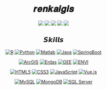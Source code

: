<div align=center>

# 𝒓𝒆𝒏𝒌𝒂𝒊𝒈𝒊𝒔

<p>

[![](https://img.shields.io/badge/个人主页-renkaigis.cn-blueviolet?logo=Kongregate)](https://renkaigis.cn)
[![](https://img.shields.io/badge/博客-Blog-blue?logo=rss)](https://blog.renkaigis.cn)
[![](https://img.shields.io/badge/GitHub-renkaigis-yellowgreen?logo=github)](https://github.com/renkaigis)
[![](https://img.shields.io/badge/简历-CV-ff69b4?logo=personio)](https://resume.renkaigis.cn)
[![](https://img.shields.io/badge/相册-Photo-green?logo=googlephotos&logoColor=white)](https://photo.renkaigis.cn)


</p>

## 𝙎𝙠𝙞𝙡𝙡𝙨



<p>

[![R](https://img.shields.io/badge/-R-%232c3e50?style=flat-square&logo=r&logoColor=9cf)](#)
[![Python](https://img.shields.io/badge/-Python-%232c3e50?style=flat-square&logo=python)](#)
[![Matlab](https://img.shields.io/badge/-Matlab-%232c3e50?style=flat-square&logo=numpy&logoColor=ff69b4)](#)
[![Java](https://img.shields.io/badge/-Java-%232c3e50?style=flat-square&logo=CoffeeScript&logoColor=lightblue)](#)
[![SpringBoot](https://img.shields.io/badge/-SpingBoot-%232c3e50?style=flat-square&logo=springboot)](#)
  
</p>

<p>

[![ArcGIS](https://img.shields.io/badge/-ArcGIS-%231a202c?style=flat-square&logo=Origin)](#)
[![Erdas](https://img.shields.io/badge/-Erdas-%231a202c?style=flat-square&logo=googleplay&logoColor=red)](#)
[![GEE](https://img.shields.io/badge/-GEE-%231a202c?style=flat-square&logo=GoogleEarth)](#)
[![ENVI](https://img.shields.io/badge/-ENVI-%231a202c?style=flat-square&logo=plangrid&logoColor=orange)](#)

</p>

<p>

[![HTML5](https://img.shields.io/badge/-HTML5-red?logo=html5&logoColor=white)](#)
[![CSS3](https://img.shields.io/badge/-CSS3-brightgreen?logo=css3&logoColor=white)](#)
[![JavaScript](https://img.shields.io/badge/-JavaScript-%23FFC107?style=flat-square&logo=javascript&logoColor=000000&labelColor=%23FFC107&color=%23FFC107)](#)
[![Vue.js](https://img.shields.io/badge/-Vue.js-blue?style=flat-square&logo=Vue.js&logoColor=success)](#)
  
</p>

<p>

[![MySQL](https://img.shields.io/badge/-MySQL-%232C3A42?style=flat-square&logo=mysql&logoColor=%23ffffff)](#)
[![MongoDB](https://img.shields.io/badge/-MongoDB-%232C3A42?style=flat-square&logo=MongoDB&logoColor=green)](#)
[![SQL Server](https://img.shields.io/badge/-SQL%20Server-%23282C34?style=flat-square&logo=microsoftsqlserver)](#)

</p>



